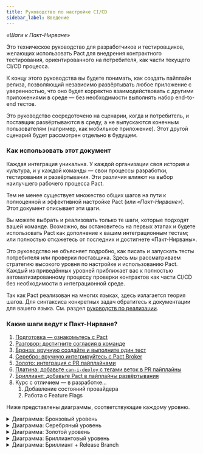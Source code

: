 ```yaml
---
title: Руководство по настройке CI/CD
sidebar_label: Введение
---
```


_«Шаги к Пакт-Нирване»_

Это техническое руководство для разработчиков и тестировщиков, желающих использовать Pact для внедрения контрактного тестирования, ориентированного на потребителя, как части текущего CI/CD процесса.

К концу этого руководства вы будете понимать, как создать пайплайн релиза, позволяющий независимо развёртывать любое приложение с уверенностью, что оно будет корректно взаимодействовать с другими приложениями в среде — без необходимости выполнять набор end-to-end тестов.

Это руководство сосредоточено на сценарии, когда и потребитель, и поставщик развёртываются в среду, а не выпускаются конечным пользователям (например, как мобильное приложение). Этот другой сценарий будет рассмотрен отдельно в будущем.

### Как использовать этот документ

Каждая интеграция уникальна. У каждой организации своя история и культура, и у каждой команды — свои процессы разработки, тестирования и развёртывания. Эти различия влияют на выбор наилучшего рабочего процесса Pact.

Тем не менее существует множество общих шагов на пути к полноценной и эффективной настройке Pact (или _«Пакт-Нирване»_). Этот документ описывает эти шаги.

Вы можете выбрать и реализовать только те шаги, которые подходят вашей команде. Возможно, вы остановитесь на первых этапах и будете использовать Pact как дополнение к вашим интеграционным тестам; или полностью откажетесь от последних и достигнете «Пакт-Нирваны».

Это руководство не объясняет подробно, как писать и запускать тесты потребителя или проверки поставщика. Здесь мы рассматриваем стратегию высокого уровня по настройке и использованию Pact. Каждый из приведённых уровней приближает вас к полностью автоматизированному процессу проверки контрактов как части CI/CD без необходимости в интеграционной среде.

Так как Pact реализован на многих языках, здесь излагается теория шагов. Для синтаксиса конкретных задач обратитесь к документации для вашего языка. См. раздел [руководств по реализации](/implementation_guides/cli).

### Какие шаги ведут к Пакт-Нирване?

1. [Подготовка — ознакомьтесь с Pact](pact_nirvana/step_1_ru)
2. [Разговор: достигните согласия в команде](pact_nirvana/step_2_ru)
3. [Бронза: вручную создайте и выполните один тест](pact_nirvana/step_3_ru)
4. [Серебро: вручную интегрируйтесь с Pact Broker](pact_nirvana/step_4_ru)
5. [Золото: интеграция с PR пайплайнами](pact_nirvana/step_5_ru)
6. [Платина: добавьте `can-i-deploy` с тегами веток в PR пайплайны](pact_nirvana/step_6_ru)
7. [Бриллиант: добавьте Pact в пайплайны развёртывания](pact_nirvana/step_7_ru)
8. Курс с отличием — в разработке...
   1. Добавление состояний провайдера
   2. Работа с Feature Flags

Ниже представлены диаграммы, соответствующие каждому уровню.

<details>
  <summary>Диаграмма: Бронзовый уровень</summary>

```plantuml
@startuml
left to right direction
actor "Тест потребителя" as CT
actor "Проверка провайдера (локально)" as PV

CT --> [Pact файл] : запись
[Pact файл] --> PV : чтение
@enduml
````

</details>

<details>
  <summary>Диаграмма: Серебряный уровень</summary>

```plantuml
@startuml
left to right direction
actor "Тест потребителя" as CT
database "Pact Broker" as PB
actor "Проверка провайдера (по URL)" as PV

CT --> PB : публикация
PB --> PV : получение контракта
@enduml
```

</details>

<details>
  <summary>Диаграмма: Золотой уровень</summary>

```plantuml
@startuml
participant Потребитель
participant Провайдер
database Broker

Потребитель -> Broker : публикация контракта с веткой [feat 123]
note left: PR пайплайн

Потребитель -> Broker : публикация контракта с веткой [main]
note left: Пайплайн main

Провайдер --> Broker : проверка против ветки main потребителя и развернутых версий
Провайдер --> Broker : публикация результатов с версией провайдера и веткой
@enduml
```

</details>

<details>
  <summary>Диаграмма: Бриллиантовый уровень</summary>

```plantuml
@startuml
participant Потребитель
database Broker
participant Проверяющий

note left of Потребитель: PR пайплайн
Потребитель ->> Broker : publish pact с веткой [feat abc]

alt контракт изменён, нет проверки
  Broker ->> Проверяющий : webhook запускает проверку pact версии 123 [feat abc]
  Потребитель -> Broker : can-i-deploy --to-environment dev
  Потребитель -> Потребитель : ожидание результатов...
  Проверяющий -> Проверяющий : извлечение провайдера из ветки main
  Проверяющий -> Broker : загрузка pact версии 123
  Проверяющий -> Проверяющий : проверка контракта

  alt проверка пройдена
    Broker -> Потребитель : Yes
  else проверка провалена
    Broker -> Потребитель : NO
  end
else контракт не изменён, проверка уже существует
  Потребитель -> Broker : can-i-deploy --to-environment dev

  alt проверка пройдена
    Broker -> Потребитель : Yes
  else проверка провалена
    Broker -> Потребитель : NO
  end
end
@enduml
```

</details>

<details>
  <summary>Диаграмма: Бриллиант + Release Branch</summary>

```plantuml
@startuml
participant Провайдер
database Broker

note left of Провайдер: PR пайплайн
Провайдер -> Broker : проверка pact'ов с mainBranch и deployedOrReleased
Провайдер -> Broker : публикация результатов с веткой [feat abc]
Провайдер -> Broker : can-i-deploy --to-environment [staging]

note left of Провайдер: Пайплайн main ветки
Провайдер -> Broker : проверка pact'ов с mainBranch и deployedOrReleased
Провайдер -> Broker : публикация результатов с веткой [main]
Провайдер -> Broker : can-i-deploy --to-environment [staging]
Провайдер -> Провайдер : деплой в [staging]
Провайдер -> Broker : record-deployment --environment [staging]

note left of Провайдер: Пайплайн release-ветки
Провайдер -> Broker : can-i-deploy --to-environment [preprod]
Провайдер -> Broker : can-i-deploy --to-environment [prod]
Провайдер -> Провайдер : создание release ветки
Провайдер -> Провайдер : деплой в [preprod]
Провайдер -> Провайдер : запуск тестов [preprod]
Провайдер -> Broker : can-i-deploy --to-environment [prod]
Провайдер -> Провайдер : деплой в [prod]
Провайдер -> Broker : record-deployment --environment [prod]
@enduml
```
</details>
